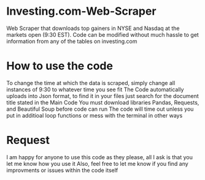 # Investing.com-Web-Scraper
Web Scraper that downloads top gainers in NYSE and Nasdaq at the markets open (9:30 EST).
Code can be modified without much hassle to get information from any of the tables on investing.com 

# How to use the code
To change the time at which the data is scraped, simply change all instances of 9:30 to whatever time you see fit
The Code automatically uploads into Json format, to find it in your files just search for the document title stated in the Main Code
You must download libraries Pandas, Requests, and Beautiful Soup before code can run
The code will time out unless you put in additioal loop functions or mess with the terminal in other ways

# Request
I am happy for anyone to use this code as they please, all I ask is that you let me know how you use it
Also, feel free to let me know if you find any improvments or issues within the code itself
